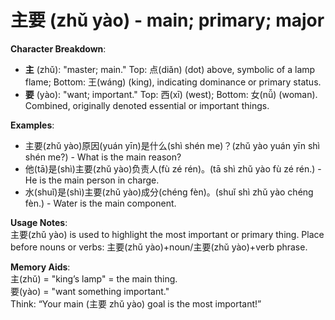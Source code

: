 # **主要 (zhǔ yào) - main; primary; major**

**Character Breakdown**:  
- **主** (zhǔ): "master; main." Top: 点(diǎn) (dot) above, symbolic of a lamp flame; Bottom: 王(wáng) (king), indicating dominance or primary status.  
- **要** (yào): "want; important." Top: 西(xī) (west); Bottom: 女(nǚ) (woman). Combined, originally denoted essential or important things.

**Examples**:  
- 主要(zhǔ yào)原因(yuán yīn)是什么(shì shén me)？(zhǔ yào yuán yīn shì shén me?) - What is the main reason?  
- 他(tā)是(shì)主要(zhǔ yào)负责人(fù zé rén)。(tā shì zhǔ yào fù zé rén.) - He is the main person in charge.  
- 水(shuǐ)是(shì)主要(zhǔ yào)成分(chéng fèn)。(shuǐ shì zhǔ yào chéng fèn.) - Water is the main component.

**Usage Notes**:  
主要(zhǔ yào) is used to highlight the most important or primary thing. Place before nouns or verbs: 主要(zhǔ yào)+noun/主要(zhǔ yào)+verb phrase.

**Memory Aids**:  
主(zhǔ) = "king’s lamp" = the main thing.  
要(yào) = "want something important."  
Think: “Your main (主要 zhǔ yào) goal is the most important!”